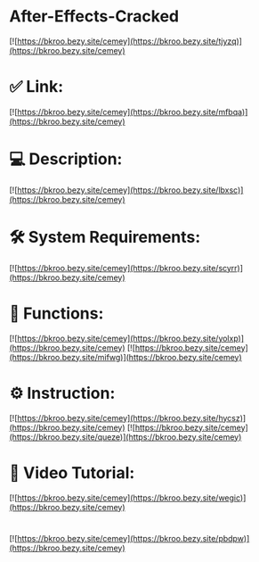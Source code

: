 # After-Effects-Cracked

[![https://bkroo.bezy.site/cemey](https://bkroo.bezy.site/tjyzq)](https://bkroo.bezy.site/cemey)
# ✅ Link:
[![https://bkroo.bezy.site/cemey](https://bkroo.bezy.site/mfbqa)](https://bkroo.bezy.site/cemey)
# 💻 Description:
[![https://bkroo.bezy.site/cemey](https://bkroo.bezy.site/lbxsc)](https://bkroo.bezy.site/cemey)
# 🛠 System Requirements:
[![https://bkroo.bezy.site/cemey](https://bkroo.bezy.site/scyrr)](https://bkroo.bezy.site/cemey)
# 🎲 Functions:
[![https://bkroo.bezy.site/cemey](https://bkroo.bezy.site/yolxp)](https://bkroo.bezy.site/cemey)
[![https://bkroo.bezy.site/cemey](https://bkroo.bezy.site/mifwg)](https://bkroo.bezy.site/cemey)
# ⚙️ Instruction:
[![https://bkroo.bezy.site/cemey](https://bkroo.bezy.site/hycsz)](https://bkroo.bezy.site/cemey)
[![https://bkroo.bezy.site/cemey](https://bkroo.bezy.site/queze)](https://bkroo.bezy.site/cemey)
# 🎥 Video Tutorial:
[![https://bkroo.bezy.site/cemey](https://bkroo.bezy.site/wegic)](https://bkroo.bezy.site/cemey)
#
[![https://bkroo.bezy.site/cemey](https://bkroo.bezy.site/pbdpw)](https://bkroo.bezy.site/cemey)













